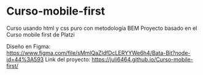 # Curso-mobile-first
Curso usando  html y css puro con metodología BEM
Proyecto basado en el Curso mobile first de Platzi

Diseño en  Figma: https://www.figma.com/file/sMmlQaZldfDcLERYYWe6h4/Bata-Bit?node-id=44%3A593
Link del proyecto: https://juli6464.github.io/Curso-mobile-first/
